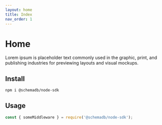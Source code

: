 ```yaml
---
layout: home
title: Index
nav_order: 1
---
```


# Home

Lorem ipsum is placeholder text commonly used in the graphic, print, and publishing industries for previewing layouts and visual mockups.

## Install

```bash
npm i @schemadb/node-sdk
```

## Usage

```js
const { someMiddleware } = require('@schemadb/node-sdk');
```
